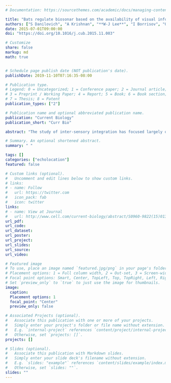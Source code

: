 ```yaml
---
# Documentation: https://sourcethemes.com/academic/docs/managing-content/

title: "Bats regulate biosonar based on the availability of visual information"
authors: ["S Danilovich", "A Krishnan", "**W-J Lee**", "I Borrisov", "O Eitan", "G Kosa", "CF Moss", "Y Yovel"]
date: 2015-07-01T09:00:00
doi: "https://doi.org/10.1016/j.cub.2015.11.003"

# Customize
share: false
markup: md
math: true


# Schedule page publish date (NOT publication's date).
publishDate: 2019-11-10T07:16:35-08:00

# Publication type.
# Legend: 0 = Uncategorized; 1 = Conference paper; 2 = Journal article;
# 3 = Preprint / Working Paper; 4 = Report; 5 = Book; 6 = Book section;
# 7 = Thesis; 8 = Patent
publication_types: ["2"]

# Publication name and optional abbreviated publication name.
publication: "Current Biology"
publication_short: "Curr Bio"

abstract: "The study of inter-sensory integration has focused largely on how different sensory modalities are weighted and combined in perception. However, the extent to which information acquired through one sensory modality is modulated by another is yet unknown. We studied this problem in the Egyptian fruit bat (*Rousettus aegyptiacus*), an animal equipped with two modalities supporting high resolution distal sensing: biosonar and vision. Egyptian fruit bats emit ultra-short, broad-band lingual echolocation clicks that enable accurate spatial orientation and landing . They also rely heavily on vision, exhibiting high absolute sensitivity. Here, we examine how visual information, regulated by altering ambient light level, influences biosonar sampling by Egyptian fruit bats. We tracked bats in the field and demonstrated that they routinely echolocate outdoors under a wide range of light levels. In the laboratory, under biologically relevant light levels, bats increased both echolocation click rate and intensity at lower light levels, where visual information was limited. These findings demonstrate how sensory information from one modality (vision) may influence sensory sampling of another (biosonar). Additionally, the bats adjusted biosonar sampling in a task-dependent manner, increasing click rate prior to landing. They did not cease echolocating under light conditions, which leads us to hypothesize that Egyptian fruit bats use echolocation to complement vision for accurate estimation of distance."

# Summary. An optional shortened abstract.
summary: " "

tags: []
categories: ["echolocation"]
featured: false

# Custom links (optional).
#   Uncomment and edit lines below to show custom links.
# links:
# - name: Follow
#   url: https://twitter.com
#   icon_pack: fab
#   icon: twitter
links:
# - name: View at Journal
#   url: http://www.cell.com/current-biology/abstract/S0960-9822(15)01364-0
url_pdf:
url_code:
url_dataset:
url_poster:
url_project:
url_slides:
url_source:
url_video:

# Featured image
# To use, place an image named `featured.jpg/png` in your page's folder.
# Placement options: 1 = Full column width, 2 = Out-set, 3 = Screen-width
# Focal point options: Smart, Center, TopLeft, Top, TopRight, Left, Right, BottomLeft, Bottom, BottomRight
# Set `preview_only` to `true` to just use the image for thumbnails.
image:
  caption:
  Placement options: 1
  focal_point: "Center"
  preview_only: false

# Associated Projects (optional).
#   Associate this publication with one or more of your projects.
#   Simply enter your project's folder or file name without extension.
#   E.g. `internal-project` references `content/project/internal-project/index.md`.
#   Otherwise, set `projects: []`.
projects: []

# Slides (optional).
#   Associate this publication with Markdown slides.
#   Simply enter your slide deck's filename without extension.
#   E.g. `slides: "example"` references `content/slides/example/index.md`.
#   Otherwise, set `slides: ""`.
slides: ""
---
```

